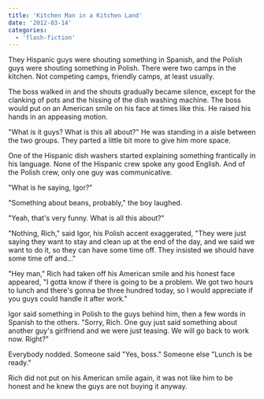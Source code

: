 ```yaml
---
title: 'Kitchen Man in a Kitchen Land'
date: '2012-03-14'
categories:
  - 'flash-fiction'
---
```


They Hispanic guys were shouting something in Spanish, and the Polish guys were
shouting something in Polish. There were two camps in the kitchen. Not competing
camps, friendly camps, at least usually.

The boss walked in and the shouts gradually became silence, except for the
clanking of pots and the hissing of the dish washing machine. The boss would put
on an American smile on his face at times like this. He raised his hands in an
appeasing motion.

"What is it guys? What is this all about?" He was standing in a aisle between
the two groups. They parted a little bit more to give him more space.

One of the Hispanic dish washers started explaining something frantically in his
language. None of the Hispanic crew spoke any good English. And of the Polish
crew, only one guy was communicative.

"What is he saying, Igor?"

"Something about beans, probably," the boy laughed.

"Yeah, that's very funny. What is all this about?"

"Nothing, Rich," said Igor, his Polish accent exaggerated, "They were just
saying they want to stay and clean up at the end of the day, and we said we want
to do it, so they can have some time off. They insisted we should have some time
off and..."

"Hey man," Rich had taken off his American smile and his honest face appeared,
"I gotta know if there is going to be a problem. We got two hours to lunch and
there's gonna be three hundred today, so I would appreciate if you guys could
handle it after work."

Igor said something in Polish to the guys behind him, then a few words in
Spanish to the others. "Sorry, Rich. One guy just said something about another
guy's girlfriend and we were just teasing. We will go back to work now. Right?"

Everybody nodded. Someone said "Yes, boss." Someone else "Lunch is be ready."

Rich did not put on his American smile again, it was not like him to be honest
and he knew the guys are not buying it anyway.
